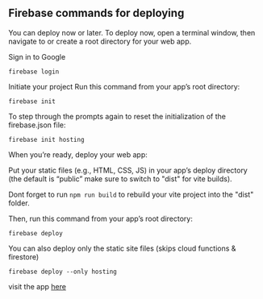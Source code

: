 ## Firebase commands for deploying

You can deploy now or later. To deploy now, open a terminal window, then navigate to or create a root directory for your web app.

Sign in to Google
```
firebase login
```

Initiate your project
Run this command from your app’s root directory:
```
firebase init
```

To step through the prompts again to reset the initialization of the firebase.json file:
```
firebase init hosting
```

When you’re ready, deploy your web app:

Put your static files (e.g., HTML, CSS, JS) in your app’s deploy directory (the default is “public” make sure to switch to "dist" for vite builds).

Dont forget to run `npm run build` to rebuild your vite project into the "dist" folder.

Then, run this command from your app’s root directory:
```
firebase deploy
```

You can also deploy only the static site files (skips cloud functions & firestore)
```
firebase deploy --only hosting
```

visit the app [here](bookmarks-app-9ea49.web.app)
